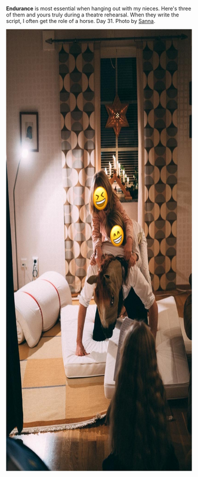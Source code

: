 ---
---

**Endurance** is most essential when hanging out with my nieces. Here's three of them and yours truly during a theatre rehearsal. When they write the script, I often get the role of a horse. Day 31. Photo by [Sanna](https://sannalund.se).

<img src="/images/endurance.jpg" alt="Kids are climbing on a guy wearing a horse mask." width="800" height="1200" />
